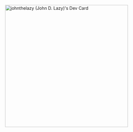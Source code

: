 <!--
**JohnTheLazy/JohnTheLazy** is a ✨ _special_ ✨ repository because its `README.md` (this file) appears on your GitHub profile.

Here are some ideas to get you started:

- 🔭 I’m currently working on ...
- 🌱 I’m currently learning ...
- 👯 I’m looking to collaborate on ...
- 🤔 I’m looking for help with ...
- 💬 Ask me about ...
- 📫 How to reach me: ...
- 😄 Pronouns: ...
- ⚡ Fun fact: ...
-->

<a href="https://app.daily.dev/johnthelazy"><img src="https://api.daily.dev/devcards/066d44fa58eb49989d72ae5218c40770.png?r=l7c" width="400" alt="johnthelazy (John D. Lazy)'s Dev Card"/></a>
